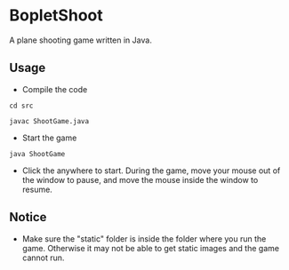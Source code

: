 # BopletShoot

A plane shooting game written in Java.

## Usage

- Compile the code

`cd src`

`javac ShootGame.java`

- Start the game

`java ShootGame`

- Click the anywhere to start. During the game, move your mouse out of the window to pause, and move the mouse inside the window to resume. 

## Notice

- Make sure the "static" folder is inside the folder where you run the game. Otherwise it may not be able to get static images and the game cannot run. 


